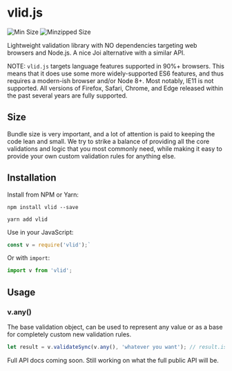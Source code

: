 # vlid.js

![Min Size](https://badgen.net/bundlephobia/min/vlid) ![Minzipped Size](https://badgen.net/bundlephobia/minzip/vlid)

Lightweight validation library with NO dependencies targeting web browsers and Node.js. A nice Joi alternative
with a similar API.

NOTE: `vlid.js` targets language features supported in 90%+ browsers. This means that it does use some more
widely-supported ES6 features, and thus requires a modern-ish browser and/or Node 8+. Most notably, IE11 is
not supported. All versions of Firefox, Safari, Chrome, and Edge released within the past several years are
fully supported.

## Size

Bundle size is very important, and a lot of attention is paid to keeping the code lean and small. We try to
strike a balance of providing all the core validations and logic that you most commonly need, while making it
easy to provide your own custom validation rules for anything else.

## Installation

Install from NPM or Yarn:

```shell
npm install vlid --save
```
```shell
yarn add vlid
```

Use in your JavaScript:

```javascript
const v = require('vlid');`
```

Or with `import`:

```javascript
import v from 'vlid';
```

## Usage

### v.any()

The base validation object, can be used to represent any value or as a base for completely custom new
validation rules.

```javascript
let result = v.validateSync(v.any(), 'whatever you want'); // result.isValid = true
```

Full API docs coming soon. Still working on what the full public API will be.
